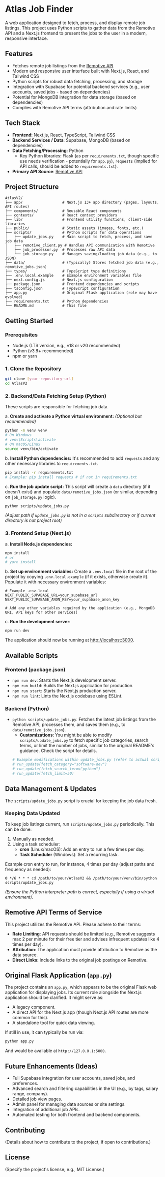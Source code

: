 # Atlas Job Finder

A web application designed to fetch, process, and display remote job listings. This project uses Python scripts to gather data from the Remotive API and a Next.js frontend to present the jobs to the user in a modern, responsive interface.

## Features

- Fetches remote job listings from the [Remotive API](https://remotive.com/api/remote-jobs)
- Modern and responsive user interface built with Next.js, React, and Tailwind CSS
- Python scripts for robust data fetching, processing, and storage
- Integration with Supabase for potential backend services (e.g., user accounts, saved jobs - based on dependencies)
- Potential for MongoDB integration for data storage (based on dependencies)
- Complies with Remotive API terms (attribution and rate limits)

## Tech Stack

- **Frontend**: Next.js, React, TypeScript, Tailwind CSS
- **Backend Services / Data**: Supabase, MongoDB (based on dependencies)
- **Data Fetching/Processing**: Python
  - Key Python libraries: Flask (as per `requirements.txt`, though specific use needs verification - potentially for `app.py`), `requests` (implied for API calls, should be added to `requirements.txt`).
- **Primary API Source**: [Remotive API](https://remotive.com/api/remote-jobs)

## Project Structure

```
AtlasV2/
├── app/                  # Next.js 13+ app directory (pages, layouts, API routes)
├── components/           # Reusable React components
├── contexts/             # React context providers
├── lib/                  # Frontend utility functions, client-side libraries
├── public/               # Static assets (images, fonts, etc.)
├── scripts/              # Python scripts for data operations
│   ├── update_jobs.py    # Main script to fetch, process, and save job data
│   ├── remotive_client.py # Handles API communication with Remotive
│   ├── job_processor.py  # Processes raw API data
│   └── job_storage.py    # Manages saving/loading job data (e.g., to JSON)
├── data/                 # (Typically) Stores fetched job data (e.g., remotive_jobs.json)
├── types/                # TypeScript type definitions
├── .env.local.example    # Example environment variables file
├── next.config.js        # Next.js configuration
├── package.json          # Frontend dependencies and scripts
├── tsconfig.json         # TypeScript configuration
├── app.py                # Original Flask application (role may have evolved)
├── requirements.txt      # Python dependencies
└── README.md             # This file
```

## Getting Started

### Prerequisites

- Node.js (LTS version, e.g., v18 or v20 recommended)
- Python (v3.8+ recommended)
- npm or yarn

### 1. Clone the Repository

```bash
git clone [your-repository-url]
cd AtlasV2
```

### 2. Backend/Data Fetching Setup (Python)

These scripts are responsible for fetching job data.

a. **Create and activate a Python virtual environment:**
*(Optional but recommended)*

```bash
python -m venv venv
# On Windows
# venv\Scripts\activate
# On macOS/Linux
source venv/bin/activate
```

b. **Install Python dependencies:**
It's recommended to add `requests` and any other necessary libraries to `requirements.txt`.

```bash
pip install -r requirements.txt
# Example: pip install requests # if not in requirements.txt
```

c. **Run the job update script:**
This script will create a `data` directory (if it doesn't exist) and populate `data/remotive_jobs.json` (or similar, depending on `job_storage.py` logic).

```bash
python scripts/update_jobs.py
```
*(Adjust path if `update_jobs.py` is not in a `scripts` subdirectory or if current directory is not project root)*

### 3. Frontend Setup (Next.js)

a. **Install Node.js dependencies:**

```bash
npm install
# or
# yarn install
```

b. **Set up environment variables:**
Create a `.env.local` file in the root of the project by copying `.env.local.example` (if it exists, otherwise create it).
Populate it with necessary environment variables:

```env
# Example .env.local
NEXT_PUBLIC_SUPABASE_URL=your_supabase_url
NEXT_PUBLIC_SUPABASE_ANON_KEY=your_supabase_anon_key

# Add any other variables required by the application (e.g., MongoDB URI, API keys for other services)
```

c. **Run the development server:**

```bash
npm run dev
```
The application should now be running at [http://localhost:3000](http://localhost:3000).

## Available Scripts

### Frontend (package.json)

- `npm run dev`: Starts the Next.js development server.
- `npm run build`: Builds the Next.js application for production.
- `npm run start`: Starts the Next.js production server.
- `npm run lint`: Lints the Next.js codebase using ESLint.

### Backend (Python)

- `python scripts/update_jobs.py`: Fetches the latest job listings from the Remotive API, processes them, and saves them (e.g., to `data/remotive_jobs.json`).
  - **Customizations**: You might be able to modify `scripts/update_jobs.py` to fetch specific job categories, search terms, or limit the number of jobs, similar to the original README's guidance. Check the script for details.
  ```python
  # Example modifications within update_jobs.py (refer to actual script)
  # run_update(fetch_category="software-dev")
  # run_update(fetch_search_term="python")
  # run_update(fetch_limit=50)
  ```

## Data Management & Updates

The `scripts/update_jobs.py` script is crucial for keeping the job data fresh.

### Keeping Data Updated

To keep job listings current, run `scripts/update_jobs.py` periodically. This can be done:

1. Manually as needed.
2. Using a task scheduler:
   - **cron** (Linux/macOS): Add an entry to run a few times per day.
   - **Task Scheduler** (Windows): Set a recurring task.

Example cron entry to run, for instance, 4 times per day (adjust paths and frequency as needed):

```cron
0 */6 * * * cd /path/to/your/AtlasV2 && /path/to/your/venv/bin/python scripts/update_jobs.py
```
*(Ensure the Python interpreter path is correct, especially if using a virtual environment).*

## Remotive API Terms of Service

This project utilizes the Remotive API. Please adhere to their terms:
- **Rate Limiting**: API requests should be limited (e.g., Remotive suggests max 2 per minute for their free tier and advises infrequent updates like 4 times per day).
- **Attribution**: The application must provide attribution to Remotive as the data source.
- **Direct Links**: Include links to the original job postings on Remotive.

## Original Flask Application (`app.py`)

The project contains an `app.py`, which appears to be the original Flask web application for displaying jobs. Its current role alongside the Next.js application should be clarified. It might serve as:
- A legacy component.
- A direct API for the Next.js app (though Next.js API routes are more common for this).
- A standalone tool for quick data viewing.

If still in use, it can typically be run via:
```bash
python app.py
```
And would be available at `http://127.0.0.1:5000`.

## Future Enhancements (Ideas)

- Full Supabase integration for user accounts, saved jobs, and preferences.
- Advanced search and filtering capabilities in the UI (e.g., by tags, salary range, company).
- Detailed job view pages.
- Admin panel for managing data sources or site settings.
- Integration of additional job APIs.
- Automated testing for both frontend and backend components.

## Contributing

(Details about how to contribute to the project, if open to contributions.)

## License

(Specify the project's license, e.g., MIT License.)
